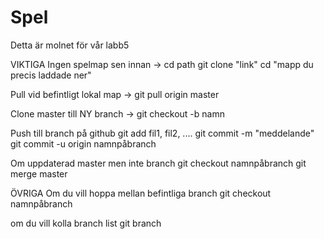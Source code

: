 # Spel
Detta är molnet för vår labb5

VIKTIGA
Ingen spelmap sen innan ->
cd path
git clone "link"
cd "mapp du precis laddade ner"

Pull vid befintligt lokal map ->
git pull origin master

Clone master till NY branch ->
git checkout -b namn

Push till branch på github
git add fil1, fil2, ....
git commit -m "meddelande"
git commit -u origin namnpåbranch

Om uppdaterad master men inte branch
git checkout namnpåbranch
git merge master


ÖVRIGA
Om du vill hoppa mellan befintliga branch
git checkout namnpåbranch

om du vill kolla branch list
git branch

